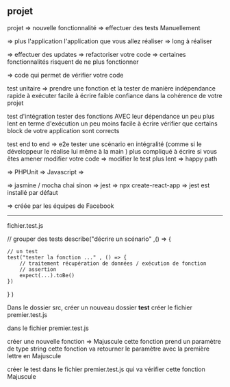 ## projet 

projet => nouvelle fonctionnalité => effectuer des tests Manuellement

=> plus l'application l'application que vous allez réaliser 
=> long à réaliser

=> effectuer des updates => refactoriser votre code 
=> certaines fonctionnalités risquent de ne plus fonctionner 

=> code qui permet de vérifier votre code 

test unitaire => 
prendre une fonction et la tester de manière indépendance 
rapide à exécuter 
facile à écrire 
faible confiance dans la cohérence de votre projet

test d'intégration
tester des fonctions AVEC leur dépendance 
un peu plus lent en terme d'exécution 
un peu moins facile à écrire
vérifier que certains block de votre application sont corrects

test end to end => e2e
tester une scénario en intégralité (comme si le développeur le réalise lui même à la main )
plus compliqué à écrire
si vous êtes amener modifier votre code => modifier le test
plus lent 
=> happy path 

=> PHPUnit 
=> Javascript => 

=> jasmine / mocha chai sinon
=> jest 
=> npx create-react-app => jest est installé par défaut 

=> créée par les équipes de Facebook 

----

fichier.test.js

// grouper des tests 
describe("décrire un scénario" ,() => {

    // un test 
    test("tester la fonction ..." , () => {
        // traitement récupération de données / exécution de fonction 
        // assertion 
        expect(...).toBe()
    })
} )

Dans le dossier src, créer un nouveau dossier 
__test__
créer le fichier premier.test.js

dans le fichier premier.test.js

créer une nouvelle fonction => Majuscule 
cette fonction prend un paramètre de type string 
cette fonction va retourner le paramètre avec la première lettre en Majuscule 

créer le test dans le fichier premier.test.js qui va vérifier cette fonction Majuscule 